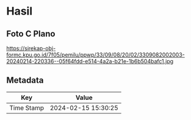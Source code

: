 # Hasil

## Foto C Plano

https://sirekap-obj-formc.kpu.go.id/7f05/pemilu/ppwp/33/09/08/20/02/3309082002003-20240214-220336--05f64fdd-e514-4a2a-b21e-1b6b504bafc1.jpg


## Metadata

| Key        | Value               |
| ---------- | ------------------- |
| Time Stamp | 2024-02-15 15:30:25 |



